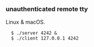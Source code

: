 ### unauthenticated remote tty

Linux & macOS.

```
  $ ./server 4242 &
  $ ./client 127.0.0.1 4242
```
